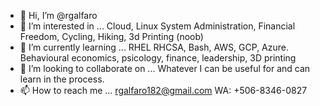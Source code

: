 - 👋 Hi, I’m @rgalfaro
- 👀 I’m interested in ... Cloud, Linux System Administration, Financial Freedom, Cycling, Hiking, 3d Printing (noob)
- 🌱 I’m currently learning ... RHEL RHCSA, Bash, AWS, GCP, Azure. Behavioural economics, psicology, finance, leadership, 3D printing
- 💞️ I’m looking to collaborate on ... Whatever I can be useful for and can learn in the process. 
- 📫 How to reach me ... rgalfaro182@gmail.com WA: +506-8346-0827

<!---
rgalfaro/rgalfaro is a ✨ special ✨ repository because its `README.md` (this file) appears on your GitHub profile.
--->

